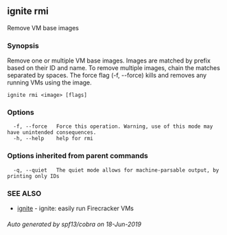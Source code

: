 ## ignite rmi

Remove VM base images

### Synopsis


Remove one or multiple VM base images. Images are matched by prefix based on
their ID and name. To remove multiple images, chain the matches separated by spaces.
The force flag (-f, --force) kills and removes any running VMs using the image.


```
ignite rmi <image> [flags]
```

### Options

```
  -f, --force   Force this operation. Warning, use of this mode may have unintended consequences.
  -h, --help    help for rmi
```

### Options inherited from parent commands

```
  -q, --quiet   The quiet mode allows for machine-parsable output, by printing only IDs
```

### SEE ALSO

* [ignite](ignite.md)	 - ignite: easily run Firecracker VMs

###### Auto generated by spf13/cobra on 18-Jun-2019
